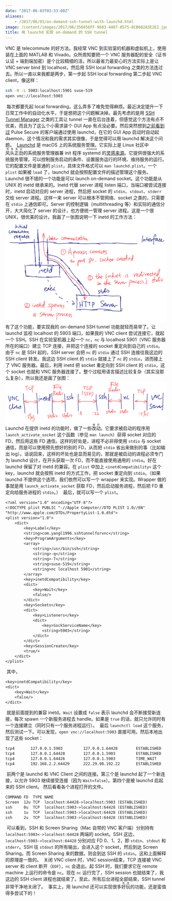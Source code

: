 ```yaml
---
date: "2017-06-03T03:33:00Z"
aliases:
    - /2017/06/03/on-demand-ssh-tunnel-with-launchd.html
image: /content/images/2017/06/356656FF-9683-4407-8575-8CB602A3E2E2.jpg
title: 用 launchd 实现 on-demand 的 SSH tunnel
---
```


VNC 是 telecommute 的好方法。我经常 VNC 到实验室的机器和虚拟机上，使用装在上面的 MATLAB 和 Vivado。众所周知要把一个 VNC 服务器配的安全（证书认证 + 端到端加密）是个比较精细的活，所以最省力最安心的方法实际上是让 VNC server bind 到 localhost，然后用 SSH local forwarding 之类的方法连过去。所以一直以来我都是两步，第一步起 SSH local forwarding 第二步起 VNC client，像这样：
​
```bash
ssh -N -L 5903:localhost:5901 suse-519
open vnc://localhost:5903
```
​
每次都要先起 local forwarding，这么弄多了难免觉得麻烦。最近决定提升一下日常工作中的自动化水平，于是想把这个问题解决掉。最先考虑的是用 [SSH Tunnel Manager](https://www.tynsoe.org/v2/stm/) 之类的工具让 tunnel 一直在后台连着，但感觉这个方法有点不优美，而且为了这么个小需求装个 GUI App 有点没必要。然后突然想到[之前看到过](https://blog.yangl1996.com/use-openconnect-to-connect-to-pulse-secure-on-mac/) Pulse Secure 的客户端通过使用 launchd，在它的 GUI App 启动时自动起 daemon，这个情况和我的需求其实很像，于是觉得可以用 launchd 解决这个问题。
​
[Launchd](https://en.wikipedia.org/wiki/Launchd) 是 macOS 上的系统服务管理。它实际上是 Linux 社区中<ruby>风头正劲<rt>饱受争议</rt></ruby>的系统服务管理器兼 init 程序 <ruby>systemd<rt>shitstemd</rt></ruby> 的[灵感来源](https://news.ycombinator.com/item?id=7204093)。它提供很强大的系统服务管理，可以控制服务启动的条件、设置服务运行的环境、维持服务的运行。它的配置文件是普通的 `plist`，具体文件格式可以 `man launchd.plist`。一个 `plist` 如果被 `load` 了，launchd 就会按照配置文件的描述管理这个服务。
​
Launchd 很不错的一个功能是可以 launch on-demand socket。这个功能是从 UNIX 的 inetd 继承来的。Inetd 代替 server 进程 listen 端口，当端口被尝试连接时，inetd 启动对应的 server 进程，然后把 socket 的 `stdin`、`stdout`、`stderr` 交给 server 进程。这样一来 server 可以根本不管网络、socket 之类的，只需要在 `stdio` 上通信即可。Server 的控制逻辑（multithreading 等）和实际的通信分开，大大简化了 server 的设计，也方便统一管理 server 进程。这是一个很 UNIX，很优美的设计。我画了一张图说明一下 inetd 的工作方法：
​
![](/content/images/2017/06/inted-overview.png)
​
有了这个功能，要实现我的 on-demand SSH tunnel 功能就轻而易举了。让 launchd 监视 localhost 的 5903 端口，如果我的 VNC client 尝试连接它，就起一个 SSH。SSH 在实验室机器上起一个 `nc`，`nc` 与 localhost 5901（VNC 服务器所在的端口）建立 TCP 连接，并把这个连接的 socket 重定向到自己的 `stdio`。由于 `nc` 是 SSH 起的，SSH server 会把 `nc` 的 `stdio` 通过 SSH 连接往我这边的 SSH client 转发。我这边 SSH client 的 `stdio` 就接上了 `nc` 的 `stdio`，进而接上了 VNC 服务器。最后，利用 inetd 把 socket 重定向到 SSH client 的 `stdio`，这个 socket 也就和 VNC 服务器连接了。整个过程用语言描述比较复杂（其实没那么复杂），所以我还是画了张图：
​
![](/content/images/2017/06/ssh-tunnel-on-demand-whole-process.png)
​
Launchd 在提供 inetd 的功能时，做了一些<ruby>改动<rt>破坏</rt></ruby>。它要求被启动的程序用 `launch_activate_socket` 这个函数（参见 `man launch`）获得 socket 对应的 FD，然后用这些 FD 通信。这样的好处是，进程不必非得使用 `stdio` 与 socket 通信，而是可以使用预先想好的别的 FD，从而把 `stdio` 省出来做别的事（比如输出 log）。话说回来，这样的坏处也是显而易见的，那就是被启动的进程必须专门为 launchd 设计，在开头获取一次 FD，而不能直接使用通用的 `stdio`。好在 launchd 保留了对 inetd 的兼容。在 `plist` 中加上 `<inetdCompatibility>` 这个 key，launchd 就会按照 inetd 的方式工作，把 socket 重定向到 `stdio`。（如果 launchd 不提供这个选项，我们依然可以写一个 wrapper 来实现。Wrapper 做的事就是用 `launch_activate_socket` 获取 FD，然后启动服务进程，然后把 FD 重定向给服务进程的 `stdio`。）
​
最后，就可以写一个 `plist`。
​
```plist
<?xml version="1.0" encoding="UTF-8"?>
<!DOCTYPE plist PUBLIC "-//Apple Computer//DTD PLIST 1.0//EN" "http://www.apple.com/DTDs/PropertyList-1.0.dtd">
<plist version="1.0">
    <dict>
        <key>Label</key>
        <string>com.yangl1996.sshtunnelforvnc</string>
        <key>ProgramArguments</key>
        <array>
            <string>/usr/bin/ssh</string>
            <string>-q</string>
            <string>-T</string>
            <string>suse-519</string>
            <string>nc localhost 5901</string>
        </array>
        <key>inetdCompatibility</key>
        <dict>
            <key>Wait</key>
            <false/>
        </dict>
        <key>Sockets</key>
        <dict>
            <key>Listeners</key>
            <dict>
                <key>SockServiceName</key>
                <string>5903</string>
            </dict>
        </dict>
        <key>SessionCreate</key>
        <true/>
    </dict>
</plist>
```
​
其中，
​
```plist
<key>inetdCompatibility</key>
<dict>
    <key>Wait</key>
    <false/>
</dict>
```
​
就是前面提到的兼容 inetd。`Wait` 设置成 `false` 表示 launchd 会不断接受新连接，每次 spawn 一个新服务进程去 handle。如果是 `true` 的话，就只允许同时有一个连接建立（同时只有一个服务进程运行）。
​
最后 `launchctl load` 这个服务，然后测试一下。可以发现，`open vnc://localhost:5903` 直接可用。然后本地出现了这些 socket：
​
```
tcp4       127.0.0.1.5903         127.0.0.1.64428        ESTABLISHED
tcp4       127.0.0.1.64428        127.0.0.1.5903         ESTABLISHED
tcp4       127.0.0.1.64426        127.0.0.1.5903         TIME_WAIT
tcp4       192.168.2.2.64429      222.29.98.192.22       ESTABLISHED
```
​
前两个是 launchd 和 VNC Client 之间的连接。第三个是 launchd 起了一个新连接，以允许 5903 继续接受连接（因为 `Wait=false`）。第四个是被 launchd 启起来的 SSH client。
​
然后看看各个进程打开的文件。
​
```
COMMAND FD  TYPE NAME
Screen  12u TCP  localhost:64428->localhost:5903 (ESTABLISHED)
ssh     0u  TCP  localhost:5903->localhost:64428 (ESTABLISHED)
ssh     1u  TCP  localhost:5903->localhost:64428 (ESTABLISHED)
ssh     2u  TCP  localhost:5903->localhost:64428 (ESTABLISHED)
```
​
可以看到，SSH 和 Screen Sharing（Mac 自带的 VNC 客户端）分别持有 `localhost:5903<->localhost:64428` 两端的 socket。SSH 这边，`localhost:5903->localhost:64428` 分别对应 FD 0、1、2，即 `stdin`、`stdout` 和 `stderr`。SSH 往 `stdout` 的所有输出，会进入这个 socket，然后到达 Screen Sharing。而 Screen Sharing 来的数据，则会到达 SSH 的 `stdin`。这和上面解释的原理是一致的。
​
关闭 VNC client 时，VNC session结束，TCP 连接被 VNC server 和 client 断开（`EOF`），`nc` 会退出。起 SSH 时，我们要求它在 remote machine 上运行的命令是 `nc`。现在 `nc` 运行完了，SSH session 也就结束了，我这边的 SSH client 进程也就结束了。至此，所有后台进程全部结束，SSH tunnel 非常干净地关闭了。
​
事实上，用 launchd 还可以实现很多<ruby>好玩<rt>有用</rt></ruby>的功能，还是蛮值得多尝试下的！

